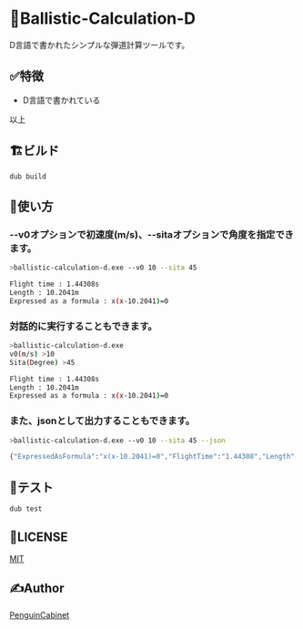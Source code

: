 # 🚀Ballistic-Calculation-D
D言語で書かれたシンプルな弾道計算ツールです。
## ✅特徴
* D言語で書かれている

以上
## 🏗ビルド
```
dub build
```
## 🔨使い方

### --v0オプションで初速度(m/s)、--sitaオプションで角度を指定できます。
```bash
>ballistic-calculation-d.exe --v0 10 --sita 45

Flight time : 1.44308s
Length : 10.2041m
Expressed as a formula : x(x-10.2041)=0
```

### 対話的に実行することもできます。
```bash
>ballistic-calculation-d.exe
v0(m/s) >10
Sita(Degree) >45

Flight time : 1.44308s
Length : 10.2041m
Expressed as a formula : x(x-10.2041)=0
```

### また、jsonとして出力することもできます。
```bash
>ballistic-calculation-d.exe --v0 10 --sita 45 --json

{"ExpressedAsFormula":"x(x-10.2041)=0","FlightTime":"1.44308","Length":"10.2041"}
```
## 📃テスト
```
dub test
```

## 🎫LICENSE

[MIT](./LICENSE)

## ✍Author

[PenguinCabinet](https://github.com/PenguinCabinet)

